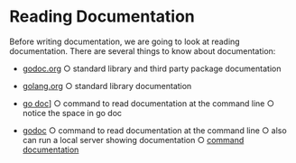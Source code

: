 # Reading Documentation

Before writing documentation, we are going to look at reading documentation. There are several
things to know about documentation:

- [godoc.org](https://pkg.go.dev/?utm_source=godoc)
    ○ standard library and third party package documentation

- [golang.org](https://go.dev/doc/)
    ○ standard library documentation

- [go doc](https://pkg.go.dev/cmd/go)]
    ○ command to read documentation at the command line
    ○ notice the space in go doc
    
- [godoc](https://pkg.go.dev/golang.org/x/tools/cmd/godoc?utm_source=godoc)
    ○ command to read documentation at the command line
    ○ also can run a local server showing documentation
    ○ [command documentation](https://go.dev/doc/cmd)


